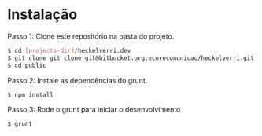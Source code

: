 # Instalação

Passo 1: Clone este repositório na pasta do projeto.

```bash
$ cd [projects-dir]/heckelverri.dev
$ git clone git clone git@bitbucket.org:ecorecomunicao/heckelverri.git public
$ cd public
```

Passo 2: Instale as dependências do grunt.

```bash
$ npm install
```

Passo 3: Rode o grunt para iniciar o desenvolvimento

```bash
$ grunt
```
